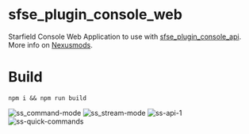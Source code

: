 # sfse_plugin_console_web
Starfield Console Web Application to use with [sfse_plugin_console_api](https://github.com/dranger003/sfse_plugin_console_api).  
More info on [Nexusmods](https://www.nexusmods.com/starfield/mods/4280).

# Build
```
npm i && npm run build
```
![ss_command-mode](https://github.com/dranger003/sfse_plugin_console_web/assets/1760549/aae5f27a-bfc6-4d80-a868-ab8f17b2c2b7)
![ss_stream-mode](https://github.com/dranger003/sfse_plugin_console_web/assets/1760549/918fba81-cc20-4159-b984-6ca4f8a52de8)
![ss-api-1](https://github.com/dranger003/sfse_plugin_console_web/assets/1760549/b2e868af-c9e7-40c6-8553-176371b3f49f)
![ss-quick-commands](https://github.com/dranger003/sfse_plugin_console_web/assets/1760549/387f0f42-6f28-4505-8eb0-c215dc060687)
